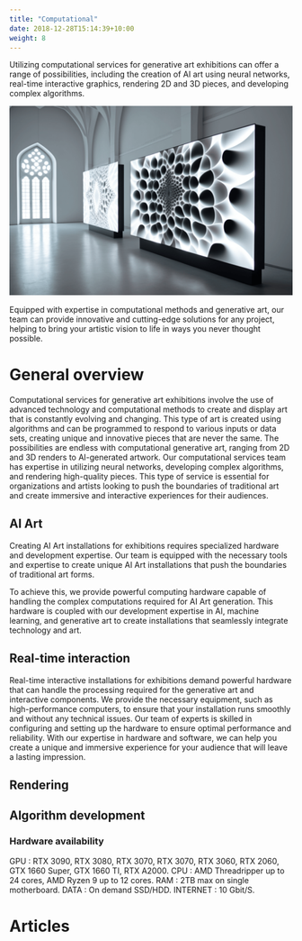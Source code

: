 ```yaml
---
title: "Computational"
date: 2018-12-28T15:14:39+10:00
weight: 8
---
```


Utilizing computational services for generative art exhibitions can offer a range of possibilities, including the creation of AI art using neural networks, real-time interactive graphics, rendering 2D and 3D pieces, and developing complex algorithms.

![Accounting Services](/images/illustrations/computational.png)

Equipped with expertise in computational methods and generative art, our team can provide innovative and cutting-edge solutions for any project, helping to bring your artistic vision to life in ways you never thought possible.

# General overview

Computational services for generative art exhibitions involve the use of advanced technology and computational methods to create and display art that is constantly evolving and changing. This type of art is created using algorithms and can be programmed to respond to various inputs or data sets, creating unique and innovative pieces that are never the same. The possibilities are endless with computational generative art, ranging from 2D and 3D renders to AI-generated artwork. Our computational services team has expertise in utilizing neural networks, developing complex algorithms, and rendering high-quality pieces. This type of service is essential for organizations and artists looking to push the boundaries of traditional art and create immersive and interactive experiences for their audiences.

## AI Art

Creating AI Art installations for exhibitions requires specialized hardware and development expertise. Our team is equipped with the necessary tools and expertise to create unique AI Art installations that push the boundaries of traditional art forms.

To achieve this, we provide powerful computing hardware capable of handling the complex computations required for AI Art generation. This hardware is coupled with our development expertise in AI, machine learning, and generative art to create installations that seamlessly integrate technology and art.

## Real-time interaction

Real-time interactive installations for exhibitions demand powerful hardware that can handle the processing required for the generative art and interactive components. We provide the necessary equipment, such as high-performance computers, to ensure that your installation runs smoothly and without any technical issues. Our team of experts is skilled in configuring and setting up the hardware to ensure optimal performance and reliability. With our expertise in hardware and software, we can help you create a unique and immersive experience for your audience that will leave a lasting impression.

## Rendering

## Algorithm development

### Hardware availability

GPU : RTX 3090, RTX 3080, RTX 3070, RTX 3070, RTX 3060, RTX 2060, GTX 1660 Super, GTX 1660 TI, RTX A2000.
CPU : AMD Threadripper up to 24 cores, AMD Ryzen 9 up to 12 cores.
RAM : 2TB max on single motherboard.
DATA : On demand SSD/HDD.
INTERNET : 10 Gbit/S.

# Articles


